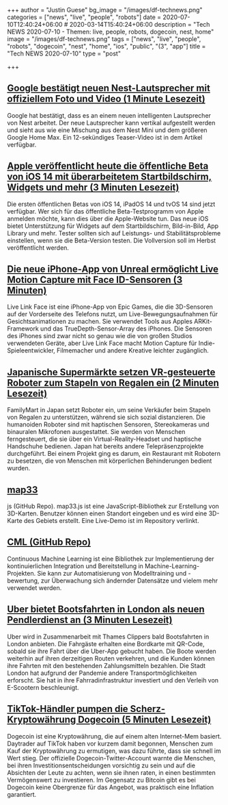 +++
author = "Justin Guese"
bg_image = "/images/df-technews.png"
categories = ["news", "live", "people", "robots"]
date = 2020-07-10T12:40:24+06:00 # 2020-03-14T15:40:24+06:00
description = "Tech NEWS 2020-07-10 - Themen: live, people, robots, dogecoin, nest, home"
image = "/images/df-technews.png"
tags = ["news", "live", "people", "robots", "dogecoin", "nest", "home", "ios", "public", "(3", "app"]
title = "Tech NEWS 2020-07-10"
type = "post"

+++

## [Google bestätigt neuen Nest-Lautsprecher mit offiziellem Foto und Video (1 Minute Lesezeit)](https://www.theverge.com/2020/7/9/21319541/new-google-nest-smart-speaker-confirmed-photo/1/01000173383beedf-730bbb4b-7d00-420d-b5ed-f5b91905bfbb-000000/PE4HJM7vhGduBD9J8S-PC_6xoLsZ3tGlnRh3X5DVi_s=149)

 Google hat bestätigt, dass es an einem neuen intelligenten Lautsprecher von Nest arbeitet. Der neue Lautsprecher kann vertikal aufgestellt werden und sieht aus wie eine Mischung aus dem Nest Mini und dem größeren Google Home Max. Ein 12-sekündiges Teaser-Video ist in dem Artikel verfügbar.

## [Apple veröffentlicht heute die öffentliche Beta von iOS 14 mit überarbeitetem Startbildschirm, Widgets und mehr (3 Minuten Lesezeit)](https://9to5mac.com/2020/07/09/ios-14-public-beta//1/01000173383beedf-730bbb4b-7d00-420d-b5ed-f5b91905bfbb-000000/xPKDDONgqDd79tf28XO92CyI6TjvpW8j0Xe1UTPd6f0=149)

 Die ersten öffentlichen Betas von iOS 14, iPadOS 14 und tvOS 14 sind jetzt verfügbar. Wer sich für das öffentliche Beta-Testprogramm von Apple anmelden möchte, kann dies über die Apple-Website tun. Das neue iOS bietet Unterstützung für Widgets auf dem Startbildschirm, Bild-in-Bild, App Library und mehr. Tester sollten sich auf Leistungs- und Stabilitätsprobleme einstellen, wenn sie die Beta-Version testen. Die Vollversion soll im Herbst veröffentlicht werden.

## [Die neue iPhone-App von Unreal ermöglicht Live Motion Capture mit Face ID-Sensoren (3 Minuten)](https://arstechnica.com/gadgets/2020/07/unreals-new-iphone-app-does-live-motion-capture-with-face-id-sensors//1/01000173383beedf-730bbb4b-7d00-420d-b5ed-f5b91905bfbb-000000/liK1gGjvXUv2gTOPZzn5XF5y-KJUiWbW9T8JEBKNy38=149)

 Live Link Face ist eine iPhone-App von Epic Games, die die 3D-Sensoren auf der Vorderseite des Telefons nutzt, um Live-Bewegungsaufnahmen für Gesichtsanimationen zu machen. Sie verwendet Tools aus Apples ARKit-Framework und das TrueDepth-Sensor-Array des iPhones. Die Sensoren des iPhones sind zwar nicht so genau wie die von großen Studios verwendeten Geräte, aber Live Link Face macht Motion Capture für Indie-Spieleentwickler, Filmemacher und andere Kreative leichter zugänglich.

## [Japanische Supermärkte setzen VR-gesteuerte Roboter zum Stapeln von Regalen ein (2 Minuten Lesezeit)](https://www.digitaltrends.com/news/convenience-store-vr-robot-shelfstacker/1/01000173383beedf-730bbb4b-7d00-420d-b5ed-f5b91905bfbb-000000/tBscHHNMpPATHMCCFDvTYEq6cM-A45XYadwwfhn4kSk=149)

 FamilyMart in Japan setzt Roboter ein, um seine Verkäufer beim Stapeln von Regalen zu unterstützen, während sie sich sozial distanzieren. Die humanoiden Roboter sind mit haptischen Sensoren, Stereokameras und binauralen Mikrofonen ausgestattet. Sie werden von Menschen ferngesteuert, die sie über ein Virtual-Reality-Headset und haptische Handschuhe bedienen. Japan hat bereits andere Telepräsenzprojekte durchgeführt. Bei einem Projekt ging es darum, ein Restaurant mit Robotern zu besetzen, die von Menschen mit körperlichen Behinderungen bedient wurden.

## [map33](https://github.com/blaze33/map33.js/1/01000173383beedf-730bbb4b-7d00-420d-b5ed-f5b91905bfbb-000000/5-xjW72njTE3UexwpzeMREApx-Bk-UMCR9PHwSVPa8I=149)

js (GitHub Repo). map33.js ist eine JavaScript-Bibliothek zur Erstellung von 3D-Karten. Benutzer können einen Standort eingeben und es wird eine 3D-Karte des Gebiets erstellt. Eine Live-Demo ist im Repository verlinkt.

## [CML (GitHub Repo)](https://github.com/iterative/cml/1/01000173383beedf-730bbb4b-7d00-420d-b5ed-f5b91905bfbb-000000/OQVnh9H4E1WpNI2GXNJc3_mJb5xbaLX_mA1VohkJXDw=149)

 Continuous Machine Learning ist eine Bibliothek zur Implementierung der kontinuierlichen Integration und Bereitstellung in Machine-Learning-Projekten. Sie kann zur Automatisierung von Modelltraining und -bewertung, zur Überwachung sich ändernder Datensätze und vielem mehr verwendet werden.

## [Uber bietet Bootsfahrten in London als neuen Pendlerdienst an (3 Minuten Lesezeit)](https://www.theverge.com/2020/7/8/21317224/uber-commuter-boat-thames-clipper-london-riverboat-service/1/01000173383beedf-730bbb4b-7d00-420d-b5ed-f5b91905bfbb-000000/cdWxJdw-vAVLsNoGsjbvm5zSJVB1e99f6c3rq5l5eEc=149)

 Uber wird in Zusammenarbeit mit Thames Clippers bald Bootsfahrten in London anbieten. Die Fahrgäste erhalten eine Bordkarte mit QR-Code, sobald sie ihre Fahrt über die Uber-App gebucht haben. Die Boote werden weiterhin auf ihren derzeitigen Routen verkehren, und die Kunden können ihre Fahrten mit den bestehenden Zahlungsmitteln bezahlen. Die Stadt London hat aufgrund der Pandemie andere Transportmöglichkeiten erforscht. Sie hat in ihre Fahrradinfrastruktur investiert und den Verleih von E-Scootern beschleunigt.

## [TikTok-Händler pumpen die Scherz-Kryptowährung Dogecoin (5 Minuten Lesezeit)](https://fortune.com/2020/07/09/tiktok-dogecoin-challenge//1/01000173383beedf-730bbb4b-7d00-420d-b5ed-f5b91905bfbb-000000/XFfMgLXMI9MVXNqjJ-ZFM0NyPDFtvd-fhof0IJ1yucM=149)

 Dogecoin ist eine Kryptowährung, die auf einem alten Internet-Mem basiert. Daytrader auf TikTok haben vor kurzem damit begonnen, Menschen zum Kauf der Kryptowährung zu ermutigen, was dazu führte, dass sie schnell im Wert stieg. Der offizielle Dogecoin-Twitter-Account warnte die Menschen, bei ihren Investitionsentscheidungen vorsichtig zu sein und auf die Absichten der Leute zu achten, wenn sie ihnen raten, in einen bestimmten Vermögenswert zu investieren. Im Gegensatz zu Bitcoin gibt es bei Dogecoin keine Obergrenze für das Angebot, was praktisch eine Inflation garantiert.

